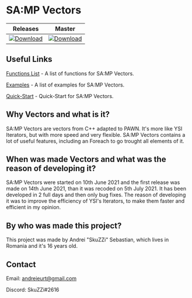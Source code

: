 # SA:MP Vectors

| Releases | Master |
|----------|--------|
| [![Download](https://static.kxnrl.com/images/web/buttons/download.png)](https://github.com/skuzzis/pawn-vectors/releases/) | [![Download](https://static.kxnrl.com/images/web/buttons/download.png)](https://github.com/skuzzis/pawn-vectors/archive/refs/heads/master.zip) |

## Useful Links

[Functions List](https://github.com/skuzzis/vectors/blob/master/pages/natives_list.md) - A list of functions for SA:MP Vectors.

[Examples](https://github.com/skuzzis/vectors/blob/master/pages/examples.md) - A list of examples for SA:MP Vectors.

[Quick-Start](https://github.com/skuzzis/vectors/blob/master/pages/quick_start.md) - Quick-Start for SA:MP Vectors.

## Why Vectors and what is it?

SA:MP Vectors are vectors from C++ adapted to PAWN. It's more like YSI Iterators, but with more speed and very flexible. SA:MP Vectors contains a lot of useful features, including an Foreach to go trought all elements of it.

## When was made Vectors and what was the reason of developing it?

SA:MP Vectors were started on 10th June 2021 and the first release was made on 14th June 2021, than it was recoded on 5th July 2021. It has been developed in 2 full days and then only bug fixes. The reason of developing it was to improve the efficiency of YSI's Iterators, to make them faster and efficient in my opinion.

## By who was made this project?

This project was made by Andrei "SkuZZi" Sebastian, which lives in Romania and it's 16 years old.

## Contact

Email: [andreieurt@gmail.com](mailto:andreieurt@gmail.com)

Discord: SkuZZi#2616
